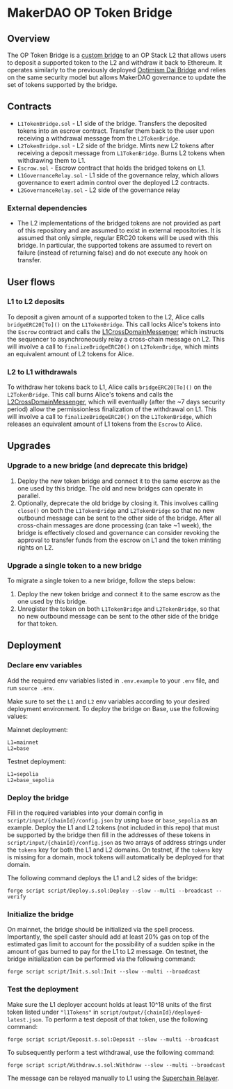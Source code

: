 # MakerDAO OP Token Bridge

## Overview

The OP Token Bridge is a [custom bridge](https://docs.optimism.io/builders/app-developers/bridging/custom-bridge) to an OP Stack L2 that allows users to deposit a supported token to the L2 and withdraw it back to Ethereum. It operates similarly to the previously deployed [Optimism Dai Bridge](https://github.com/makerdao/optimism-dai-bridge) and relies on the same security model but allows MakerDAO governance to update the set of tokens supported by the bridge.

## Contracts

- `L1TokenBridge.sol` - L1 side of the bridge. Transfers the deposited tokens into an escrow contract. Transfer them back to the user upon receiving a withdrawal message from the `L2TokenBridge`.
- `L2TokenBridge.sol` - L2 side of the bridge. Mints new L2 tokens after receiving a deposit message from `L1TokenBridge`. Burns L2 tokens when withdrawing them to L1.
- `Escrow.sol` - Escrow contract that holds the bridged tokens on L1.
- `L1GovernanceRelay.sol` - L1 side of the governance relay, which allows governance to exert admin control over the deployed L2 contracts.
- `L2GovernanceRelay.sol` - L2 side of the governance relay

### External dependencies

- The L2 implementations of the bridged tokens are not provided as part of this repository and are assumed to exist in external repositories. It is assumed that only simple, regular ERC20 tokens will be used with this bridge. In particular, the supported tokens are assumed to revert on failure (instead of returning false) and do not execute any hook on transfer.

## User flows

### L1 to L2 deposits

To deposit a given amount of a supported token to the L2, Alice calls `bridgeERC20[To]()` on the `L1TokenBridge`. This call locks Alice's tokens into the `Escrow` contract and calls the [L1CrossDomainMessenger](https://github.com/ethereum-optimism/optimism/blob/9001eef4784dc2950d0bdcda29752cb2939bae2b/packages/contracts-bedrock/src/L1/L1CrossDomainMessenger.sol) which instructs the sequencer to asynchroneously relay a cross-chain message on L2. This will involve a call to `finalizeBridgeERC20()` on `L2TokenBridge`, which mints an equivalent amount of L2 tokens for Alice.

### L2 to L1 withdrawals

To withdraw her tokens back to L1, Alice calls `bridgeERC20[To]()` on the `L2TokenBridge`. This call burns Alice's tokens and calls the [L2CrossDomainMessenger](https://github.com/ethereum-optimism/optimism/blob/9001eef4784dc2950d0bdcda29752cb2939bae2b/packages/contracts-bedrock/src/L2/L2CrossDomainMessenger.sol), which will eventually (after the ~7 days security period) allow the permissionless finalization of the withdrawal on L1. This will involve a call to `finalizeBridgeERC20()` on the `L1TokenBridge`, which releases an equivalent amount of L1 tokens from the `Escrow` to Alice.

## Upgrades

### Upgrade to a new bridge (and deprecate this bridge)

1. Deploy the new token bridge and connect it to the same escrow as the one used by this bridge. The old and new bridges can operate in parallel.
2. Optionally, deprecate the old bridge by closing it. This involves calling `close()` on both the `L1TokenBridge` and `L2TokenBridge` so that no new outbound message can be sent to the other side of the bridge. After all cross-chain messages are done processing (can take ~1 week), the bridge is effectively closed and governance can consider revoking the approval to transfer funds from the escrow on L1 and the token minting rights on L2.

### Upgrade a single token to a new bridge

To migrate a single token to a new bridge, follow the steps below:

1. Deploy the new token bridge and connect it to the same escrow as the one used by this bridge.
2. Unregister the token on both `L1TokenBridge` and `L2TokenBridge`, so that no new outbound message can be sent to the other side of the bridge for that token.

## Deployment

### Declare env variables

Add the required env variables listed in `.env.example` to your `.env` file, and run `source .env`.

Make sure to set the `L1` and `L2` env variables according to your desired deployment environment. To deploy the bridge on Base, use the following values:

Mainnet deployment:

```
L1=mainnet
L2=base
```

Testnet deployment:

```
L1=sepolia
L2=base_sepolia
```

### Deploy the bridge

Fill in the required variables into your domain config in `script/input/{chainId}/config.json` by using `base` or `base_sepolia` as an example. Deploy the L1 and L2 tokens (not included in this repo) that must be supported by the bridge then fill in the addresses of these tokens in `script/input/{chainId}/config.json` as two arrays of address strings under the `tokens` key for both the L1 and L2 domains. On testnet, if the `tokens` key is missing for a domain, mock tokens will automatically be deployed for that domain.

The following command deploys the L1 and L2 sides of the bridge:

```
forge script script/Deploy.s.sol:Deploy --slow --multi --broadcast --verify
```

### Initialize the bridge

On mainnet, the bridge should be initialized via the spell process. Importantly, the spell caster should add at least 20% gas on top of the estimated gas limit to account for the possibility of a sudden spike in the amount of gas burned to pay for the L1 to L2 message. On testnet, the bridge initialization can be performed via the following command:

```
forge script script/Init.s.sol:Init --slow --multi --broadcast
```

### Test the deployment

Make sure the L1 deployer account holds at least 10^18 units of the first token listed under `"l1Tokens"` in `script/output/{chainId}/deployed-latest.json`. To perform a test deposit of that token, use the following command:

```
forge script script/Deposit.s.sol:Deposit --slow --multi --broadcast
```

To subsequently perform a test withdrawal, use the following command:

```
forge script script/Withdraw.s.sol:Withdraw --slow --multi --broadcast
```

The message can be relayed manually to L1 using the [Superchain Relayer](https://superchainrelayer.xyz/).
